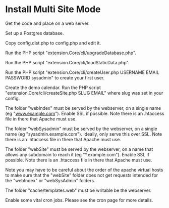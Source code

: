 # Install Multi Site Mode

Get the code and place on a web server.

Set up a Postgres database.

Copy config.dist.php to config.php and edit it.

Run the PHP script "extension.Core/cli/upgradeDatabase.php".

Run the PHP script "extension.Core/cli/loadStaticData.php".

Run the PHP script "extension.Core/cli/createUser.php USERNAME EMAIL PASSWORD sysadmin" 
to create your first user.

Create the demo calendar. Run the PHP script "extension.Core/cli/createSite.php SLUG EMAIL" 
where slug was set in your config.

The folder "webIndex" must be served by the webserver, on a single name (eg "www.example.com"). 
Enable SSL if possible. Note there is an .htaccess file in there that Apache must use.

The folder "webSysadmin" must be served by the webserver, on a single name (eg "sysadmin.example.com"). 
Ideally, only serve this over SSL. Note there is an .htaccess file in there that Apache must use.

The folder "webSite" must be served by the webserver, on a name that allows any 
subdomain to reach it (eg "*.example.com"). Enable SSL if possible. 
Note there is an .htaccess file in there that Apache must use.

Note you may have to be careful about the order of the apache virtual hosts to 
make sure that the  "webSite" folder does not get requests intended for the "webIndex" or 
"webSysAdmin" folders.

The folder "cache/templates.web" must be writable be the webserver.

Enable some vital cron jobs. Please see the cron page for more details.




